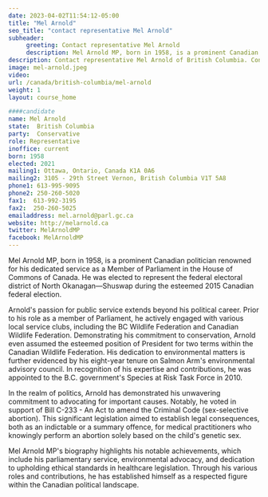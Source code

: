 ```yaml
---
date: 2023-04-02T11:54:12-05:00
title: "Mel Arnold"
seo_title: "contact representative Mel Arnold"
subheader:
     greeting: Contact representative Mel Arnold
     description: Mel Arnold MP, born in 1958, is a prominent Canadian politician renowned for his dedicated service as a Member of Parliament in the House of Commons of Canada. He was elected to represent the federal electoral district of North Okanagan—Shuswap during the esteemed 2015 Canadian federal election.
description: Contact representative Mel Arnold of British Columbia. Contact information for Mel Arnold includes email address, phone number, and mailing address.
image: mel-arnold.jpeg
video:
url: /canada/british-columbia/mel-arnold
weight: 1
layout: course_home

####candidate
name: Mel Arnold
state:	British Columbia
party:	Conservative
role: Representative
inoffice: current
born: 1958
elected: 2021
mailing1: Ottawa, Ontario, Canada K1A 0A6
mailing2: 3105 - 29th Street Vernon, British Columbia V1T 5A8
phone1: 613-995-9095
phone2: 250-260-5020
fax1:  613-992-3195
fax2:  250-260-5025
emailaddress: mel.arnold@parl.gc.ca
website: http://melarnold.ca
twitter: MelArnoldMP
facebook: MelArnoldMP
---
```


Mel Arnold MP, born in 1958, is a prominent Canadian politician renowned for his dedicated service as a Member of Parliament in the House of Commons of Canada. He was elected to represent the federal electoral district of North Okanagan—Shuswap during the esteemed 2015 Canadian federal election.

Arnold's passion for public service extends beyond his political career. Prior to his role as a member of Parliament, he actively engaged with various local service clubs, including the BC Wildlife Federation and Canadian Wildlife Federation. Demonstrating his commitment to conservation, Arnold even assumed the esteemed position of President for two terms within the Canadian Wildlife Federation. His dedication to environmental matters is further evidenced by his eight-year tenure on Salmon Arm's environmental advisory council. In recognition of his expertise and contributions, he was appointed to the B.C. government's Species at Risk Task Force in 2010.

In the realm of politics, Arnold has demonstrated his unwavering commitment to advocating for important causes. Notably, he voted in support of Bill C-233 - An Act to amend the Criminal Code (sex-selective abortion). This significant legislation aimed to establish legal consequences, both as an indictable or a summary offence, for medical practitioners who knowingly perform an abortion solely based on the child's genetic sex.

Mel Arnold MP's biography highlights his notable achievements, which include his parliamentary service, environmental advocacy, and dedication to upholding ethical standards in healthcare legislation. Through his various roles and contributions, he has established himself as a respected figure within the Canadian political landscape.
